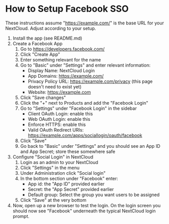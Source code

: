 # How to Setup Facebook SSO

These instructions assume "https://example.com/" is the base URL for your NextCloud. Adjust according to your setup.

1. Install the app (see README.md)
2. Create a Facebook App
    1. Go to https://developers.facebook.com/
    2. Click "Create App"
    3. Enter something relevant for the name
    4. Go to "Basic" under "Settings" and enter relevant information:
        * Display Name: NextCloud Login
        * App Domains: https://example.com/
        * Privacy Policy URL: https://example.com/privacy (this page doesn't need to exist yet)
        * Website: https://example.com
    5. Click "Save changes"
    6. Click the "+" next to Products and add the "Facebook Login"
    7. Go to "Settings" under "Facebook Login" in the sidebar
        * Client OAuth Login: enable this
        * Web OAuth Login: enable this
        * Enforce HTTPS: enable this
        * Valid OAuth Redirect URIs: https://example.com/apps/sociallogin/oauth/facebook
    7. Click "Save"
    8. Go back to "Basic" under "Settings" and you should see an App ID and App Secret; store these somewhere safe
3. Configure "Social Login" in NextCloud
    1. Login as an admin to your NextCloud
    2. Click "Settings" in the menu
    3. Under Administration click "Social login"
    4. In the bottom section under "Facebook" enter:
        * App id: the "App ID" provided earlier
        * Secret: the "App Secret" provided earlier
        * Default group: Select the group you want users to be assigned
    5. Click "Save" at the very bottom
5. Now, open up a new browser to test the login. On the login screen you should now see "Facebook" underneath the typical NextCloud login prompt.

